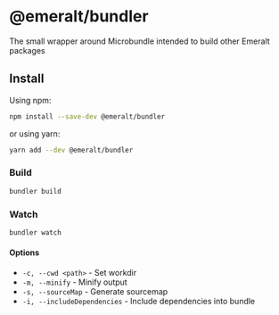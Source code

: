 # @emeralt/bundler
The small wrapper around Microbundle intended to build other Emeralt packages

## Install

Using npm:

```sh
npm install --save-dev @emeralt/bundler
```

or using yarn:

```sh
yarn add --dev @emeralt/bundler
```

### Build
```sh
bundler build
```

### Watch
```sh
bundler watch
```

#### Options

- `-c, --cwd <path>` - Set workdir
- `-m, --minify` - Minify output
- `-s, --sourceMap` - Generate sourcemap
- `-i, --includeDependencies` - Include dependencies into bundle

